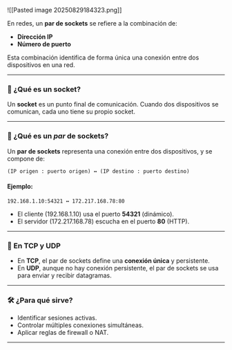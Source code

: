 ![[Pasted image 20250829184323.png]]

En redes, un **par de sockets** se refiere a la combinación de:

- **Dirección IP**
- **Número de puerto**

Esta combinación identifica de forma única una conexión entre dos dispositivos en una red.

---

### 🧩 ¿Qué es un socket?

Un **socket** es un punto final de comunicación. Cuando dos dispositivos se comunican, cada uno tiene su propio socket.

---

### 🔗 ¿Qué es un _par_ de sockets?

Un **par de sockets** representa una conexión entre dos dispositivos, y se compone de:

```
(IP origen : puerto origen) ↔ (IP destino : puerto destino)
```

#### Ejemplo:

```
192.168.1.10:54321 ↔ 172.217.168.78:80
```

- El cliente (192.168.1.10) usa el puerto **54321** (dinámico).
- El servidor (172.217.168.78) escucha en el puerto **80** (HTTP).

---

### 📘 En TCP y UDP

- En **TCP**, el par de sockets define una **conexión única** y persistente.
- En **UDP**, aunque no hay conexión persistente, el par de sockets se usa para enviar y recibir datagramas.

---

### 🛠️ ¿Para qué sirve?

- Identificar sesiones activas.
- Controlar múltiples conexiones simultáneas.
- Aplicar reglas de firewall o NAT.

---

